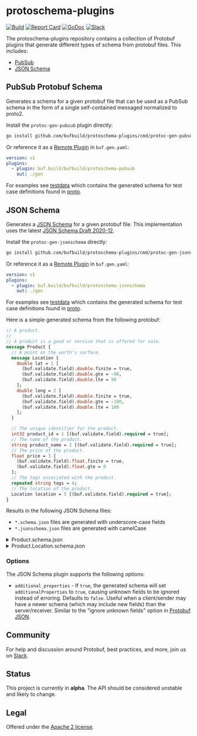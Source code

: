 # protoschema-plugins

[![Build](https://github.com/bufbuild/protoschema-plugins/actions/workflows/ci.yaml/badge.svg?branch=main)][badges_ci]
[![Report Card](https://goreportcard.com/badge/github.com/bufbuild/protoschema-plugins)][badges_goreportcard]
[![GoDoc](https://pkg.go.dev/badge/github.com/bufbuild/protoschema-plugins.svg)][badges_godoc]
[![Slack](https://img.shields.io/badge/slack-buf-%23e01563)][badges_slack]

The protoschema-plugins repository contains a collection of Protobuf plugins that generate different
types of schema from protobuf files. This includes:

- [PubSub](#pubsub-protobuf-schema)
- [JSON Schema](#json-schema)

## PubSub Protobuf Schema

Generates a schema for a given protobuf file that can be used as a PubSub schema in the form of a
single self-contained messaged normalized to proto2.

Install the `protoc-gen-pubsub` plugin directly:

```sh
go install github.com/bufbuild/protoschema-plugins/cmd/protoc-gen-pubsub@latest
```

Or reference it as a [Remote Plugin](https://buf.build/docs/generate/remote-plugins) in `buf.gen.yaml`:

```yaml
version: v1
plugins:
  - plugin: buf.build/bufbuild/protoschema-pubsub
    out: ./gen
```

For examples see [testdata](/internal/testdata/pubsub/) which contains the generated schema for
test case definitions found in [proto](/internal/proto/).

## JSON Schema

Generates a [JSON Schema](https://json-schema.org/) for a given protobuf file. This implementation
uses the latest [JSON Schema Draft 2020-12](https://json-schema.org/draft/2020-12/release-notes).

Install the `protoc-gen-jsonschema` directly:

```sh
go install github.com/bufbuild/protoschema-plugins/cmd/protoc-gen-jsonschema@latest
```

Or reference it as a [Remote Plugin](https://buf.build/docs/generate/remote-plugins) in `buf.gen.yaml`:

```yaml
version: v1
plugins:
  - plugin: buf.build/bufbuild/protoschema-jsonschema
    out: ./gen
```

For examples see [testdata](/internal/testdata/jsonschema/) which contains the generated schema for
test case definitions found in [proto](/internal/proto/).

Here is a simple generated schema from the following protobuf:

```proto
// A product.
//
// A product is a good or service that is offered for sale.
message Product {
  // A point on the earth's surface.
  message Location {
    double lat = 1 [
      (buf.validate.field).double.finite = true,
      (buf.validate.field).double.gte = -90,
      (buf.validate.field).double.lte = 90
    ];
    double long = 2 [
      (buf.validate.field).double.finite = true,
      (buf.validate.field).double.gte = -180,
      (buf.validate.field).double.lte = 180
    ];
  }

  // The unique identifier for the product.
  int32 product_id = 1 [(buf.validate.field).required = true];
  // The name of the product.
  string product_name = 2 [(buf.validate.field).required = true];
  // The price of the product.
  float price = 3 [
    (buf.validate.field).float.finite = true,
    (buf.validate.field).float.gte = 0
  ];
  // The tags associated with the product.
  repeated string tags = 4;
  // The location of the product.
  Location location = 5 [(buf.validate.field).required = true];
}

```

Results in the following JSON Schema files:

- `*.schema.json` files are generated with underscore-case fields
- `*.jsonschema.json` files are generated with camelCase

<details>
<summary>Product.schema.json</summary>

```json
{
  "$id": "Product.schema.json",
  "$schema": "https://json-schema.org/draft/2020-12/schema",
  "additionalProperties": false,
  "title": "A product.",
  "description": "A product is a good or service that is offered for sale.",
  "type": "object",
  "properties": {
    "product_id": {
      "description": "The unique identifier for the product.",
      "maximum": 2147483647,
      "minimum": -2147483648,
      "type": "integer"
    },
    "product_name": {
      "description": "The name of the product.",
      "type": "string"
    },
    "price": {
      "anyOf": [
        {
          "maximum": 3.4028234663852886e38,
          "minimum": -3.4028234663852886e38,
          "type": "number"
        },
        {
          "pattern": "^-?[0-9]+(\\.[0-9]+)?([eE][+-]?[0-9]+)?$",
          "type": "string"
        }
      ],
      "description": "The price of the product."
    },
    "tags": {
      "description": "The tags associated with the product.",
      "items": {
        "type": "string"
      },
      "type": "array"
    }
    "location": {
      "$ref": "Location.schema.json",
      "description": "The location of the product."
    },
  },
  "required": ["product_id", "product_name", "location"],
  "patternProperties": {
    "^(productId)$": {
      "description": "The unique identifier for the product.",
      "maximum": 2147483647,
      "minimum": -2147483648,
      "type": "integer"
    },
    "^(productName)$": {
      "description": "The name of the product.",
      "type": "string"
    }
  }
}
```

</details>

<details>
<summary>Product.Location.schema.json</summary>

```json
{
  "$id": "Location.schema.json",
  "$schema": "https://json-schema.org/draft/2020-12/schema",
  "additionalProperties": false,
  "title": "Location",
  "description": "A point on the earth's surface.",
  "type": "object",
  "properties": {
    "lat": {
      "anyOf": [
        {
          "maximum": 90,
          "minimum": -90,
          "type": "number"
        },
        {
          "pattern": "^-?[0-9]+(\\.[0-9]+)?([eE][+-]?[0-9]+)?$",
          "type": "string"
        }
      ]
    },
    "long": {
      "anyOf": [
        {
          "maximum": 180,
          "minimum": -180,
          "type": "number"
        },
        {
          "pattern": "^-?[0-9]+(\\.[0-9]+)?([eE][+-]?[0-9]+)?$",
          "type": "string"
        }
      ]
    }
  }
}
```

</details>

### Options

The JSON Schema plugin supports the following options:

- `additional_properties` - If `true`, the generated schema will set `additionalProperties` to
  `true`, causing unknown fields to be ignored instead of erroring. Defaults to `false`. Useful when a
  client/sender may have a newer schema (which may include new fields) than the server/receiver. Similar
  to the "ignore unknown fields" option in [Protobuf JSON](https://protobuf.dev/programming-guides/json/#json-options).

## Community

For help and discussion around Protobuf, best practices, and more, join us
on [Slack][badges_slack].

## Status

This project is currently in **alpha**. The API should be considered unstable and likely to change.

## Legal

Offered under the [Apache 2 license][license].

[badges_ci]: https://github.com/bufbuild/protoschema-plugins/actions/workflows/ci.yaml
[badges_goreportcard]: https://goreportcard.com/report/github.com/bufbuild/protoschema-plugins
[badges_godoc]: https://pkg.go.dev/github.com/bufbuild/protoschema-plugins
[badges_slack]: https://join.slack.com/t/bufbuild/shared_invite/zt-f5k547ki-dW9LjSwEnl6qTzbyZtPojw
[license]: https://github.com/bufbuild/protoschema-plugins/blob/main/LICENSE.txt
